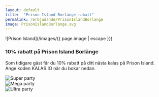 ```yaml
---
layout: default
title:  "Prison Island Borlänge rabatt"
permalink: /erbjudande/PrisonIslandBorlange
image: PrisonIslandBorlange.svg
---
```

![Prison Island](/images/{{ page.image | escape }})
### 10% rabatt på Prison Island Borlänge

Som tidigare gäst får du 10% rabatt på ditt nästa kalas på Prison Island. Ange koden KALAS.IO när du bokar nedan. 

<div style="display: flex;flex-direction: column;">
<img alt="Super party" src="/images/PrisonSuperkalas.png">
<img alt="Mega party" src="/images/PrisonSuperkalas.png">
<img alt="Ultra party" src="/images/PrisonSuperkalas.png">
<div>